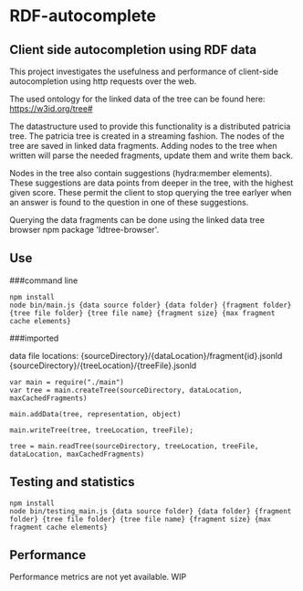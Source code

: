 # RDF-autocomplete

## Client side autocompletion using RDF data
This project investigates the usefulness and performance of client-side autocompletion using http requests over the web.

The used ontology for the linked data of the tree can be found here: https://w3id.org/tree#

The datastructure used to provide this functionality is a distributed patricia tree.
The patricia tree is created in a streaming fashion.
The nodes of the tree are saved in linked data fragments.
Adding nodes to the tree when written will parse the needed fragments, update them and write them back.

Nodes in the tree also contain suggestions (hydra:member elements).
These suggestions are data points from deeper in the tree, with the highest given score.
These permit the client to stop querying the tree earlyer when an answer is found to the question in one of these suggestions.

Querying the data fragments can be done using the linked data tree browser npm package 'ldtree-browser'.


## Use


###command line
```
npm install
node bin/main.js {data source folder} {data folder} {fragment folder} {tree file folder} {tree file name} {fragment size} {max fragment cache elements}
```

###imported

data file locations:
{sourceDirectory}/{dataLocation}/fragment{id}.jsonld
{sourceDirectory}/{treeLocation}/{treeFile}.jsonld

```
var main = require("./main")
var tree = main.createTree(sourceDirectory, dataLocation, maxCachedFragments)

main.addData(tree, representation, object)

main.writeTree(tree, treeLocation, treeFile);

tree = main.readTree(sourceDirectory, treeLocation, treeFile, dataLocation, maxCachedFragments)
```



## Testing and statistics
```
npm install
node bin/testing_main.js {data source folder} {data folder} {fragment folder} {tree file folder} {tree file name} {fragment size} {max fragment cache elements}
```



## Performance

Performance metrics are not yet available.
WIP